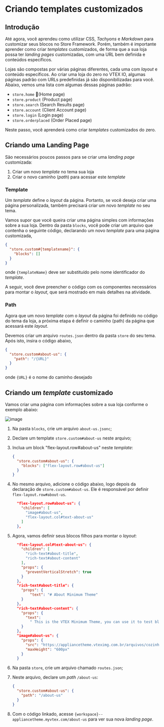 # Criando templates customizados

## Introdução

Até agora, você aprendeu como utilizar CSS, _Tachyons_ e _Markdown_ para customizar seus blocos no Store Framework. Porém, também é importante aprender como criar _templates_ customizados, de forma que a sua loja possa ter _landing pages_ customizadas, com uma URL bem definida e conteúdos específicos.

Lojas são compostas por várias páginas diferentes, cada uma com _layout_ e conteúdo específicos. Ao criar uma loja do zero no VTEX IO, algumas páginas padrão com URLs predefinidas já são disponibilizadas para você. Abaixo, vemos uma lista com algumas dessas páginas padrão:

- `store.home` (Home page)
- `store.product` (Product page)
- `store.search` (Search Results page)
- `store.account` (Client Account page)
- `store.login` (Login page)
- `store.orderplaced` (Order Placed page)

Neste passo, você aprenderá como criar _templates_ customizados do zero.

## Criando uma Landing Page

São necessários poucos passos para se criar uma _landing page_ customizada:

1. Criar um novo _template_ no tema sua loja
2. Criar o novo caminho (_path_) para acessar este _template_

### Template

Um _template_ define o _layout_ da página. Portanto, se você deseja criar uma página personalizada, também precisará criar um novo _template_ no seu tema.

Vamos supor que você queira criar uma página simples com informações sobre a sua loja. Dentro da pasta `blocks`, você pode criar um arquivo que contenha o seguinte código, declarando um novo _template_ para uma página customizada,

```json
{
  "store.custom#{templatename}": {
    "blocks": []
  }
}
```

onde `{templateName}` deve ser substituído pelo nome identificador do _template_.

A seguir, você deve preencher o código com os componentes necessários para montar o _layout_, que será mostrado em mais detalhes na atividade.

### Path

Agora que um novo _template_ com o _layout_ da página foi definido no código do tema da loja, a próxima etapa é definir o caminho (path) da página que acessará este _layout_.

Devemos criar um arquivo `routes.json` dentro da pasta `store` do seu tema. Após isto, insira o código abaixo,

```json
{
  "store.custom#about-us": {
    "path": "/{URL}"
  }
}
```

onde `{URL}` é o nome do caminho desejado

## Criando um _template_ customizado

Vamos criar uma página com informações sobre a sua loja conforme o exemplo abaixo:

![image](https://user-images.githubusercontent.com/19495917/90177742-5aac9180-dd81-11ea-9566-be74d563664f.png)

1. Na pasta `blocks`, crie um arquivo `about-us.jsonc`;
2. Declare um template `store.custom#about-us` neste arquivo;
3. Inclua um block "flex-layout.row#about-us" neste _template_:

   ```json
   {
     "store.custom#about-us": {
       "blocks": ["flex-layout.row#about-us"]
     }
   }
   ```

4. No mesmo arquivo, adicione o código abaixo, logo depois da declaração de `store.custom#about-us`. Ele é responsável por definir `flex-layout.row#about-us`.

   ```json
     "flex-layout.row#about-us": {
       "children": [
         "image#about-us",
         "flex-layout.col#text-about-us"
       ]
     },
   ```

5) Agora, vamos definir seus blocos filhos para montar o _layout_:

   ```json
     "flex-layout.col#text-about-us": {
       "children": [
         "rich-text#about-title",
         "rich-text#about-content"
       ],
       "props": {
         "preventVerticalStretch": true
       }
     },
     "rich-text#about-title": {
       "props": {
           "text": "# About Minimum Theme"
       }
     },
     "rich-text#about-content": {
       "props": {
         "text":
           " This is the VTEX Minimum Theme, you can use it to test blocks usage and build your first store from scratch."
       }
     },
     "image#about-us": {
       "props": {
         "src": "https://appliancetheme.vteximg.com.br/arquivos/cozinha-about-us.png",
         "maxHeight": "600px"
       }
     }
   ```

6) Na pasta `store`, crie um arquivo chamado `routes.json`;

7) Neste arquivo, declare um _path_ `/about-us`:

   ```json
   {
     "store.custom#about-us": {
       "path": "/about-us"
     }
   }
   ```

8) Com o código linkado, acesse `{workspace}--appliancetheme.myvtex.com/about-us` para ver sua nova _landing page_.
